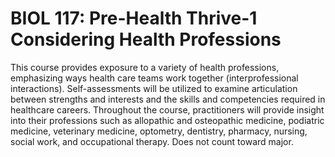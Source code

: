 # BIOL 117: Pre-Health Thrive-1 Considering Health Professions

This course provides exposure to a variety of health professions, emphasizing ways health care teams work together (interprofessional interactions). Self-assessments will be utilized to examine articulation between strengths and interests and the skills and competencies required in healthcare careers. Throughout the course, practitioners will provide insight into their professions such as allopathic and osteopathic medicine, podiatric medicine, veterinary medicine, optometry, dentistry, pharmacy, nursing, social work, and occupational therapy. Does not count toward major.